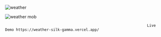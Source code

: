 ![weather](https://github.com/aayan269/weather/assets/105919878/d3a9066f-90f5-4bb8-8cfd-43f80c856717)

              
![weather mob](https://github.com/aayan269/weather/assets/105919878/bdbe3427-7460-423e-a8e4-732c4c9d37a1)


                                                                     Live Demo https://weather-silk-gamma.vercel.app/
